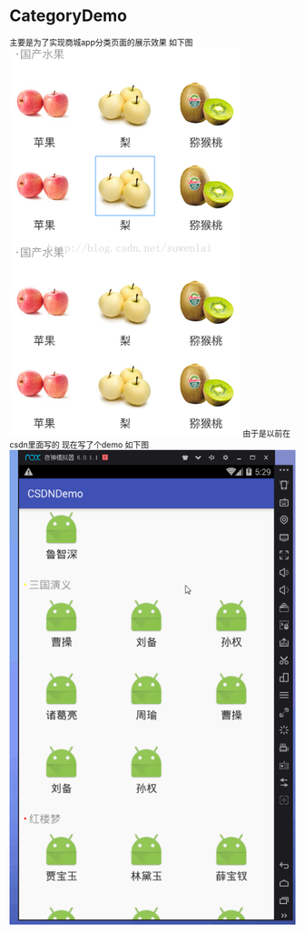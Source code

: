 # CategoryDemo
主要是为了实现商城app分类页面的展示效果 如下图
![效果图](https://github.com/wenlai521/CategoryDemo/blob/master/cc890ce9f97e0fd2a355513b4692774a_Center.png)
由于是以前在csdn里面写的 现在写了个demo  如下图
![gif图](https://github.com/wenlai521/CategoryDemo/blob/master/123.gif)

